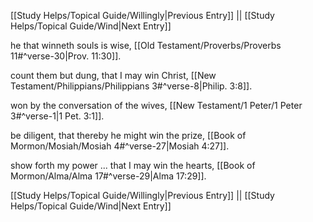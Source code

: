 [[Study Helps/Topical Guide/Willingly|Previous Entry]]  ||  [[Study Helps/Topical Guide/Wind|Next Entry]]

 he that winneth souls is wise, [[Old Testament/Proverbs/Proverbs 11#^verse-30|Prov. 11:30]].

 count them but dung, that I may win Christ, [[New Testament/Philippians/Philippians 3#^verse-8|Philip. 3:8]].

 won by the conversation of the wives, [[New Testament/1 Peter/1 Peter 3#^verse-1|1 Pet. 3:1]].

 be diligent, that thereby he might win the prize, [[Book of Mormon/Mosiah/Mosiah 4#^verse-27|Mosiah 4:27]].

 show forth my power ... that I may win the hearts, [[Book of Mormon/Alma/Alma 17#^verse-29|Alma 17:29]].

[[Study Helps/Topical Guide/Willingly|Previous Entry]]  ||  [[Study Helps/Topical Guide/Wind|Next Entry]]